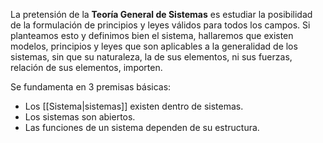 La pretensión de la **Teoría General de Sistemas** es estudiar la posibilidad de la formulación de principios y leyes válidos para todos los campos. Si planteamos esto y definimos bien el sistema, hallaremos que existen modelos, principios y leyes que son aplicables a la generalidad de los sistemas, sin que su naturaleza, la de sus elementos, ni sus fuerzas, relación de sus elementos, importen.

Se fundamenta en 3 premisas básicas:
- Los [[Sistema|sistemas]] existen dentro de sistemas.
- Los sistemas son abiertos.
- Las funciones de un sistema dependen de su estructura.